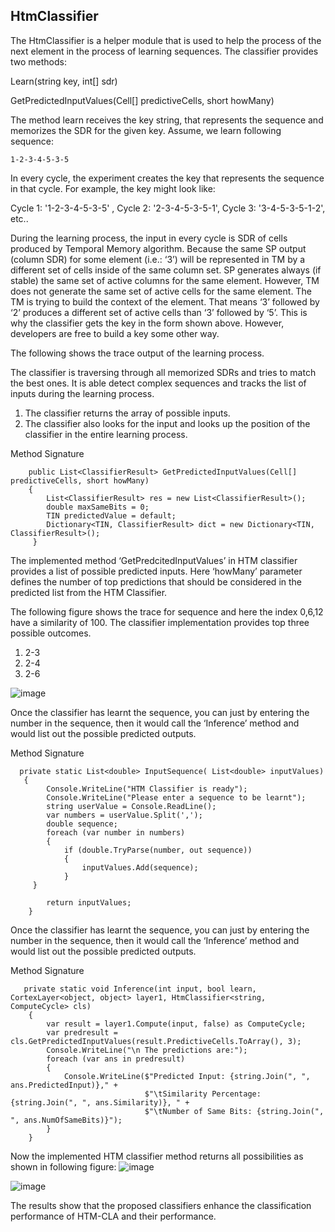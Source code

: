 ## HtmClassifier
The HtmClassifier is a helper module that is used to help the process of the next element in the process of learning sequences.
The classifier provides two methods:

Learn(string key, int[] sdr)

GetPredictedInputValues(Cell[] predictiveCells, short howMany)

The method learn receives the key string, that represents the sequence and memorizes the SDR for the given key.
Assume, we learn following sequence: 
~~~
1-2-3-4-5-3-5
~~~

In every cycle, the experiment creates the key that represents the sequence in that cycle. For example, the key might look like:

Cycle 1: '1-2-3-4-5-3-5' , 
Cycle 2: '2-3-4-5-3-5-1', 
Cycle 3: '3-4-5-3-5-1-2', 
etc..

During the learning process, the input in every cycle is SDR of cells produced by Temporal Memory algorithm. Because the same SP output (column SDR) for some element (i.e.: ‘3’) will be represented in TM by a different set of cells inside of the same column set. SP generates always (if stable) the same set of active columns for the same element. However, TM does not generate the same set of active cells for the same element. The TM is trying to build the context of the element.
That means ‘3’ followed by ‘2’ produces a different set of active cells than ‘3’ followed by ‘5’. This is why the classifier gets the key in the form shown above. However, developers are free to build a key some other way.

The following shows the trace output of the learning process.

The classifier is traversing through all memorized SDRs and tries to match the best ones. It is able detect complex sequences and tracks the list of inputs during the learning process.

1.	The classifier returns the array of possible inputs.
2.	The classifier also looks for the input and looks up the position of the classifier in the entire learning process.

Method Signature

        public List<ClassifierResult> GetPredictedInputValues(Cell[] predictiveCells, short howMany)
        {
            List<ClassifierResult> res = new List<ClassifierResult>();
            double maxSameBits = 0;
            TIN predictedValue = default;
            Dictionary<TIN, ClassifierResult> dict = new Dictionary<TIN, ClassifierResult>();
         }

The implemented method ‘GetPredcitedInputValues’ in HTM classifier provides a list of possible predicted inputs. Here ‘howMany’ parameter defines the number of top predictions that should be considered in the predicted list from the HTM Classifier.


The following figure shows the trace for  sequence and here the index 0,6,12 have a similarity of 100. The classifier implementation provides top three possible outcomes. 
1. 2-3
2. 2-4
3. 2-6

![image](https://user-images.githubusercontent.com/56980973/130371328-76e191e0-3009-46b1-90d2-4bb5812215c6.png)


Once the classifier has learnt the sequence, you can just by entering the number in the sequence, then it would call the ‘Inference’ method and would list out the possible predicted outputs.

Method Signature

      private static List<double> InputSequence( List<double> inputValues)
       {
            Console.WriteLine("HTM Classifier is ready");
            Console.WriteLine("Please enter a sequence to be learnt");
            string userValue = Console.ReadLine();
            var numbers = userValue.Split(',');
            double sequence;
            foreach (var number in numbers)
            {
                if (double.TryParse(number, out sequence))
                {
                    inputValues.Add(sequence);
                }
         }

            return inputValues;
        }
        
Once the classifier has learnt the sequence, you can just by entering the number in the sequence, then it would call the ‘Inference’ method and would list out the possible predicted outputs.

Method Signature

       private static void Inference(int input, bool learn, CortexLayer<object, object> layer1, HtmClassifier<string, ComputeCycle> cls)
        {
            var result = layer1.Compute(input, false) as ComputeCycle;
            var predresult = cls.GetPredictedInputValues(result.PredictiveCells.ToArray(), 3);
            Console.WriteLine("\n The predictions are:");
            foreach (var ans in predresult)
            {
                Console.WriteLine($"Predicted Input: {string.Join(", ", ans.PredictedInput)}," +
                                  $"\tSimilarity Percentage: {string.Join(", ", ans.Similarity)}, " +
                                  $"\tNumber of Same Bits: {string.Join(", ", ans.NumOfSameBits)}");
            }
        }


Now the implemented HTM classifier method returns all possibilities as shown in following figure:
![image](https://user-images.githubusercontent.com/56980973/130371205-6a50e104-6378-404d-a36a-84aa030c175a.png)
  
![image](https://user-images.githubusercontent.com/56980973/130371208-6c412bb8-4324-4204-b3a2-32014c4177a0.png)

The results show that the proposed classifiers enhance the classification performance of HTM-CLA and their performance.




